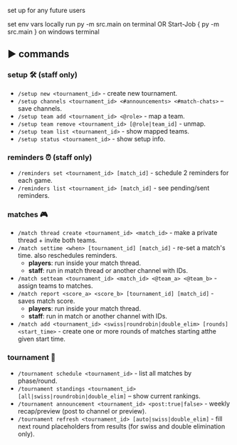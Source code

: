 set up for any future users

set env vars locally
run py -m src.main on terminal OR Start-Job { py -m src.main } on windows terminal

## ▶ commands

### setup 🛠️ (staff only)
- `/setup new <tournament_id>` - create new tournament.
- `/setup channels <tournament_id> <#announcements> <#match-chats>` – save channels.
- `/setup team add <tournament_id> <@role>` - map a team.
- `/setup team remove <tournament_id> [@role|team_id]` - unmap.
- `/setup team list <tournament_id>` - show mapped teams.
- `/setup status <tournament_id>` - show setup info.


### reminders ⏰ (staff only)
- `/reminders set <tournament_id> [match_id]` - schedule 2 reminders for each game.
- `/reminders list <tournament_id> [match_id]` - see pending/sent reminders.


### matches 🎮
- `/match thread create <tournament_id> <match_id>` - make a private thread + invite both teams.
- `/match settime <when> [tournament_id] [match_id]` - re-set a match's time. also reschedules reminders.
    - **players**: run inside your match thread.
    - **staff**: run in match thread or another channel with IDs.
- `/match setteam <tournament_id> <match_id> <@team_a> <@team_b>` - assign teams to matches.
- `/match report <score_a> <score_b> [tournament_id] [match_id]` - saves match score.
  - **players**: run inside your match thread.
  - **staff**: run in match or another channel with IDs.
- `/match add <tournament_id> <swiss|roundrobin|double_elim> [rounds] <start_time>` - create one or more rounds of matches starting atthe given start time.


### tournament 📣
- `/tournament schedule <tournament_id>` - list all matches by phase/round.
- `/tournament standings <tournament_id> [all|swiss|roundrobin|double_elim]` – show current rankings.
- `/tournament announcement <tournament_id> <post:true|false>` - weekly recap/preview (post to channel or preview).
- `/tournament refresh <tournament_id> [auto|swiss|double_elim]` - fill next round placeholders from results (for swiss and double elimination only).
